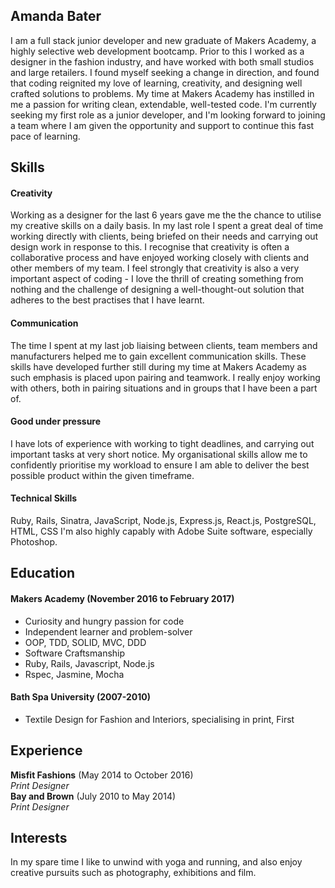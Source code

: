 ## Amanda Bater

I am a full stack junior developer and new graduate of Makers Academy, a highly selective web development bootcamp.
Prior to this I worked as a designer in the fashion industry, and have worked with both small studios and large retailers. I found myself seeking a change in direction, and found that coding reignited my love of learning, creativity, and designing well crafted solutions to problems.
My time at Makers Academy has instilled in me a passion for writing clean, extendable, well-tested code. I'm currently seeking my first role as a junior developer, and I'm looking forward to joining a team where I am given the opportunity and support to continue this fast pace of learning.

## Skills

#### Creativity

Working as a designer for the last 6 years gave me the the chance to utilise my creative skills on a daily basis. In my last role I spent a great deal of time working directly with clients, being briefed on their needs and carrying out design work in response to this. I recognise that creativity is often a collaborative process and have enjoyed working closely with clients and other members of my team. I feel strongly that creativity is also a very important aspect of coding - I love the thrill of creating something from nothing and the challenge of designing a well-thought-out solution that adheres to the best practises that I have learnt.

#### Communication

The time I spent at my last job liaising between clients, team members and manufacturers helped me to gain excellent communication skills. These skills have developed further still during my time at Makers Academy as such emphasis is placed upon pairing and teamwork. I really enjoy working with others, both in pairing situations and in groups that I have been a part of.

#### Good under pressure

I have lots of experience with working to tight deadlines, and carrying out important tasks at very short notice. My organisational skills allow me to confidently prioritise my workload to ensure I am able to deliver the best possible product within the given timeframe.

#### Technical Skills

Ruby, Rails, Sinatra, JavaScript, Node.js, Express.js, React.js, PostgreSQL, HTML, CSS
I'm also highly capably with Adobe Suite software, especially Photoshop.

## Education

#### Makers Academy (November 2016 to February 2017)

- Curiosity and hungry passion for code
- Independent learner and problem-solver
- OOP, TDD, SOLID, MVC, DDD
- Software Craftsmanship
- Ruby, Rails, Javascript, Node.js
- Rspec, Jasmine, Mocha

#### Bath Spa University (2007-2010)

- Textile Design for Fashion and Interiors, specialising in print, First

## Experience

**Misfit Fashions** (May 2014 to October 2016)    
*Print Designer*  
**Bay and Brown** (July 2010 to May 2014)   
*Print Designer*

## Interests

In my spare time I like to unwind with yoga and running, and also enjoy creative pursuits such as photography, exhibitions and film.
